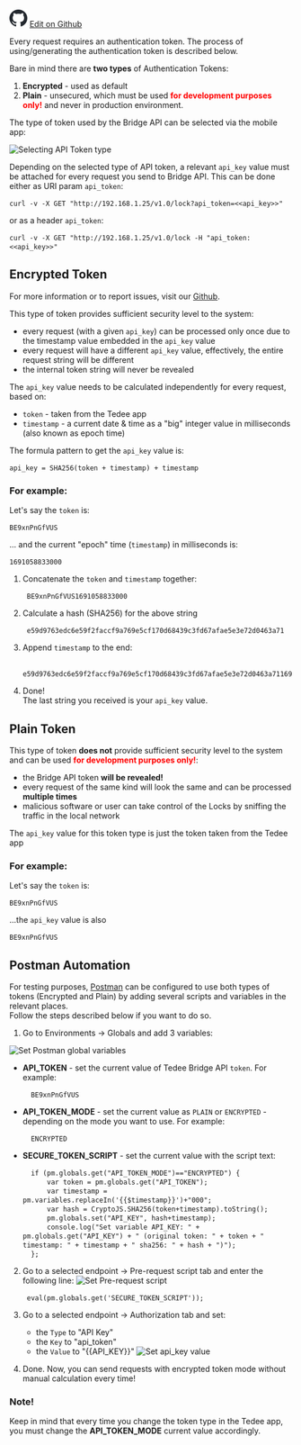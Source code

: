  ![](/assets/github-logo.svg "GitHub Logo") [Edit on Github](https://github.com/tedee-com/tedee-bridge-api/blob/master/howtos/authenticate.md)

Every request requires an authentication token.
The process of using/generating the authentication token is described below.  
  
Bare in mind there are **two types** of Authentication Tokens:
1. **Encrypted** - used as default
2. **Plain** - unsecured, which must be used <span style="color:red">**for development purposes only!**</span> and never in production environment.

The type of token used by the Bridge API can be selected via the mobile app:

![Selecting API Token type](/howtos/images/token_plain.png "Selecting API Token type")  

Depending on the selected type of API token, a relevant ``api_key`` value must be attached for every request you send to Bridge API. This can be done either as URI param ``api_token``:

    curl -v -X GET "http://192.168.1.25/v1.0/lock?api_token=<<api_key>>"

or as a header ``api_token``:

    curl -v -X GET "http://192.168.1.25/v1.0/lock -H "api_token: <<api_key>>"

## Encrypted Token 
For more information or to report issues, visit our [Github](https://github.com/your-repo-path).

This type of token provides sufficient security level to the system:
* every request (with a given ``api_key``) can be processed only once due to the timestamp value embedded in the ``api_key`` value
* every request will have a different ``api_key`` value, effectively, the entire request string will be different
* the internal token string will never be revealed

The ``api_key`` value needs to be calculated independently for every request, based on:
* ``token`` - taken from the Tedee app
* ``timestamp`` - a current date & time as a "big" integer value in milliseconds (also known as epoch time)

The formula pattern to get the ``api_key`` value is:

	api_key = SHA256(token + timestamp) + timestamp

### For example:  
Let's say the ``token`` is: 
	
	BE9xnPnGfVUS
... and the current "epoch" time (``timestamp``) in milliseconds is:

	1691058833000


1. Concatenate the ``token`` and ``timestamp`` together:

		BE9xnPnGfVUS1691058833000

2. Calculate a hash (SHA256) for the above string
	
		e59d9763edc6e59f2faccf9a769e5cf170d68439c3fd67afae5e3e72d0463a71
	
3. Append ``timestamp`` to the end:

		e59d9763edc6e59f2faccf9a769e5cf170d68439c3fd67afae5e3e72d0463a711691058833000

4. Done!  
The last string you received is your ``api_key`` value.

## Plain Token
This type of token **does not** provide sufficient security level to the system and can be used <span style="color:red">**for development purposes only!**</span>:
* the Bridge API token **will be revealed!**
* every request of the same kind will look the same and can be processed **multiple times**
* malicious software or user can take control of the Locks by sniffing the traffic in the local network

The ``api_key`` value for this token type is just the token taken from the Tedee app

### For example:  
Let's say the ``token`` is: 

	BE9xnPnGfVUS

...the ``api_key`` value is also

	BE9xnPnGfVUS

## Postman Automation
For testing purposes, [Postman](https://www.postman.com) can be configured to use both types of tokens (Encrypted and Plain) by adding several scripts and variables in the relevant places.  
Follow the steps described below if you want to do so.

1. Go to Environments -> Globals and add 3 variables:  

![Set Postman global variables](/howtos/images/postman_auto_globals.png "Set Postman global variables")
- **API_TOKEN** - set the current value of Tedee Bridge API ``token``. For example:

		BE9xnPnGfVUS

- **API_TOKEN_MODE** - set the current value as ``PLAIN`` or ``ENCRYPTED`` - depending on the mode you want to use. For example:

		ENCRYPTED

- **SECURE_TOKEN_SCRIPT** - set the current value with the script text:

		if (pm.globals.get("API_TOKEN_MODE")=="ENCRYPTED") {
		    var token = pm.globals.get("API_TOKEN");
		    var timestamp = pm.variables.replaceIn('{{$timestamp}}')+"000";
		    var hash = CryptoJS.SHA256(token+timestamp).toString();
		    pm.globals.set("API_KEY", hash+timestamp);
		    console.log("Set variable API_KEY: " + pm.globals.get("API_KEY") + " (original token: " + token + " timestamp: " + timestamp + " sha256: " + hash + ")");
		};
2. Go to a selected endpoint -> Pre-request script tab and enter the following line:
	![Set Pre-request script](/howtos/images/postman_auto_pre.png "Set Pre-request script")	

		eval(pm.globals.get('SECURE_TOKEN_SCRIPT'));
	
3. Go to a selected endpoint -> Authorization tab and set:
   - the ``Type`` to "API Key"
   - the ``Key`` to "api_token"
   - the ``Value`` to "{{API_KEY}}"
	![Set api_key value](/howtos/images/postman_auto_auth.png "Set api_key value")	

4. Done. Now, you can send requests with encrypted token mode without manual calculation every time!
	
### Note!
Keep in mind that every time you change the token type in the Tedee app, you must change the **API_TOKEN_MODE** current value accordingly.
